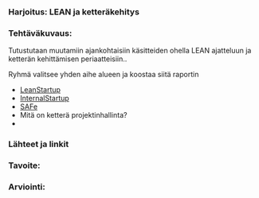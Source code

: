 ### Harjoitus:  LEAN ja ketteräkehitys

### Tehtäväkuvaus:

Tutustutaan muutamiin ajankohtaisiin käsitteiden ohella LEAN ajatteluun ja ketterän kehittämisen periaatteisiin.. 

Ryhmä valitsee yhden aihe alueen ja koostaa siitä raportin

* [LeanStartup]()
* [InternalStartup](http://www.n4s.fi/publication/cookbook-successful-internal-startups/)
* [SAFe](http://www.scaledagileframework.com/)
* Mitä on ketterä projektinhallinta?
* 


### Lähteet ja linkit



### Tavoite:


### Arviointi:


